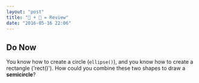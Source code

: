 ```yaml
---
layout: "post"
title: "👾 + 🤖 = Review"
date: "2016-05-16 22:06"
---
```


## Do Now
You know how to create a circle (`ellipse()`), and you know how to create a rectangle ('rect()'). How could you combine these two shapes to draw a **semicircle**?
